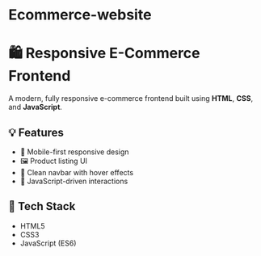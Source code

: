 # Ecommerce-website
# 🛍️ Responsive E-Commerce Frontend

A modern, fully responsive e-commerce frontend built using **HTML**, **CSS**, and **JavaScript**.


## 💡 Features
- 📱 Mobile-first responsive design
- 🖼️ Product listing UI
- 🧭 Clean navbar with hover effects
- 🧠 JavaScript-driven interactions


## 🚀 Tech Stack
- HTML5
- CSS3
- JavaScript (ES6)
